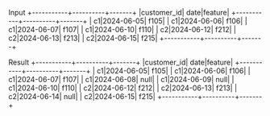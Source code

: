 Input
+-----------+----------+-------+
|customer_id|      date|feature|
+-----------+----------+-------+
|         c1|2024-06-05|   f105|
|         c1|2024-06-06|   f106|
|         c1|2024-06-07|   f107|
|         c1|2024-06-10|   f110|
|         c2|2024-06-12|   f212|
|         c2|2024-06-13|   f213|
|         c2|2024-06-15|   f215|
+-----------+----------+-------+

Result
+-----------+----------+-------+
|customer_id|      date|feature|
+-----------+----------+-------+
|         c1|2024-06-05|   f105|
|         c1|2024-06-06|   f106|
|         c1|2024-06-07|   f107|
|         c1|2024-06-08|   null|
|         c1|2024-06-09|   null|
|         c1|2024-06-10|   f110|
|         c2|2024-06-12|   f212|
|         c2|2024-06-13|   f213|
|         c2|2024-06-14|   null|
|         c2|2024-06-15|   f215|
+-----------+----------+-------+